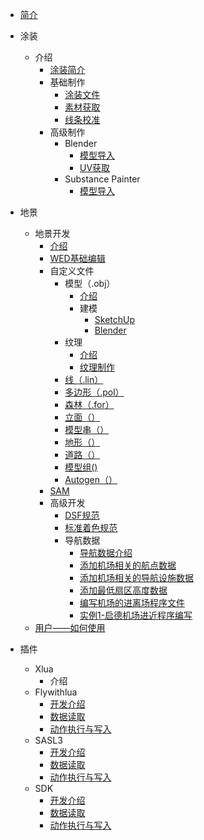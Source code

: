 - [简介](/README.md)
  
- 涂装
  - 介绍
    - [涂装简介](cn/livery/livery_1.md)
    - 基础制作
      - [涂装文件](cn/livery/livery_2.md)
      - [素材获取](cn/livery/livery3.md)
      - [线条校准](cn/livery/livery4.md)
    - 高级制作
      - Blender
        - [模型导入](cn/livery/livery_5.md)
        - [UV获取](cn/livery/livery_6.md)
      - Substance Painter
        - [模型导入](cn/livery/livery_7.md)
- 地景
  - 地景开发
    - [介绍](cn/scenery)
    - [WED基础编辑](cn/scenery)
    - 自定义文件
      - 模型（.obj）
        - [介绍](cn/scenery)
        - 建模
          - [SketchUp](cn/scenery)
          - [Blender](cn/scenery)
      - 纹理
        - [介绍](cn/scenery)
        - [纹理制作](cn/scenery)
      - [线（.lin）](cn/scenery)
      - [多边形（.pol）](cn/scenery)
      - [森林（.for）](cn/scenery)
      - [立面（）](cn/scenery)
      - [模型串（）](cn/scenery)
      - [地形（）](cn/scenery)
      - [道路（）](cn/scenery)
      - [模型组()](cn/scenery)
      - [Autogen（）](cn/scenery)
    - [SAM](cn/scenery)
    - 高级开发
      - [DSF规范](cn/scenery)
      - [标准着色规范](cn/scenery)
      - 导航数据
        - [导航数据介绍](cn/Navigation_data/Navigation_data_1.md)
        - [添加机场相关的航点数据](cn/Navigation_data/Navigation_data_2.md)
        - [添加机场相关的导航设施数据](cn/Navigation_data/Navigation_data_3.md)
        - [添加最低扇区高度数据](cn/Navigation_data/Navigation_data_4.md)
        - [编写机场的进离场程序文件](cn/Navigation_data/Navigation_data_5.md)
        - [实例1-启德机场进近程序编写](cn/Navigation_data/Navigation_data_6.md)
  - [用户——如何使用](cn/scenery)
  
- 插件
  - Xlua
    - 介绍
  - Flywithlua
    - [开发介绍](cn/flywithlua)
    - [数据读取](cn/flywithlua)
    - [动作执行与写入](flywithlua.md)
  - SASL3
    - [开发介绍](cn/sasl3)
    - [数据读取](cn/sasl3)
    - [动作执行与写入](cn/sasl3)
  - SDK
    - [开发介绍](cn/sdk/1.md)
    - [数据读取](cn/sdk/2.md)
    - [动作执行与写入](cn/sdk/3.md)
